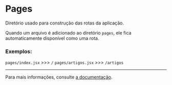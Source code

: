 # Pages
Diretório usado para construção das rotas da aplicação.

Quando um arquivo é adicionado ao diretório `pages`, ele fica automaticamente disponível como uma rota.

### Exemplos:
`pages/index.jsx` >>> `/`
`pages/artigos.jsx` >>> `/artigos`

---

Para mais informações, consulte [a documentação](https://nextjs.org/docs/routing/introduction).
